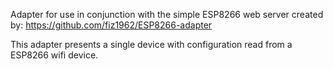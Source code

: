 Adapter for use in conjunction with the simple ESP8266 web server created by: https://github.com/fiz1962/ESP8266-adapter

This adapter presents a single device with configuration read from a ESP8266 wifi device.
